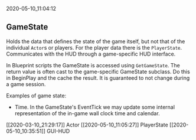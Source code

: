 2020-05-10_11:04:12

## GameState

Holds the data that defines the state of the game itself, but not that of the individual `Actor`s or players.
For the player data there is the `PlayerState`.
Communicates with the HUD through a game-specific HUD interface.

In Blueprint scripts the GameState is accessed using `GetGameState`. 
The return value is often cast to the game-specific GameState subclass.
Do this in BeginPlay and the cache the result. It is guaranteed to not change during a game session.

Examples of game state:

- Time. In the GameState's EventTick we may update some internal representation of the in-game wall clock time and calendar.

[[2020-03-10_21:29:17]] Actor
[[2020-05-10_11:05:27]] PlayerState
[[2020-05-10_10:35:51]] GUI-HUD